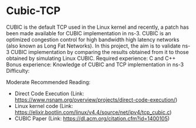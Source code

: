 # Cubic-TCP
CUBIC is the default TCP used in the Linux kernel and recently, a patch has been made available for CUBIC implementation in ns-3. CUBIC is an optimized congestion control for high bandwidth high latency networks (also known as Long Fat Networks). In this project, the aim is to validate ns-3 CUBIC implementation by comparing the results obtained from it to those obtained by simulating Linux CUBIC. Required experience: C and C++ Bonus experience: Knowledge of CUBIC and TCP implementation in ns-3 Difficulty: 

Moderate Recommended Reading: 
- Direct Code Execution (Link: https://www.nsnam.org/overview/projects/direct-code-execution/) 
- Linux kernel code (Link: https://elixir.bootlin.com/linux/v4.4/source/net/ipv4/tcp_cubic.c) 
- CUBIC Paper (Link: https://dl.acm.org/citation.cfm?id=1400105)
